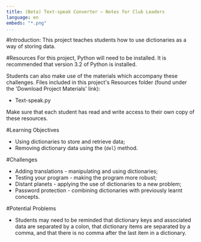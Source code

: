 ```yaml
---
title: (Beta) Text-speak Converter — Notes for Club Leaders
language: en
embeds: "*.png"
...
```


#Introduction:
This project teaches students how to use dictionaries as a way of storing data.

#Resources
For this project, Python will need to be installed. It is recommended that version 3.2 of Python is installed.

Students can also make use of the materials which accompany these challenges. Files included in this project's Resources folder (found under the 'Download Project Materials' link):

+ Text-speak.py

Make sure that each student has read and write access to their own copy of these resources.

#Learning Objectives
+ Using dictionaries to store and retrieve data;
+ Removing dictionary data using the (`del`) method.

#Challenges
+ Adding translations - manipulating and using dictionaries;
+ Testing your program - making the program more robust;
+ Distant planets - applying the use of dictionaries to a new problem;
+ Password protection - combining dictionaries with previously learnt concepts.

#Potential Problems
+ Students may need to be reminded that dictionary keys and associated data are separated by a colon, that dictionary items are separated by a comma, and that there is no comma after the last item in a dictionary.
